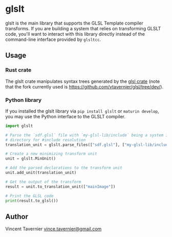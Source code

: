 # glslt

glslt is the main library that supports the GLSL Template compiler transforms. If you are
building a system that relies on transforming GLSLT code, you'll want to interact with this
library directly instead of the command-line interface provided by `glsltcc`.

## Usage

### Rust crate

The glslt crate manipulates syntax trees generated by the [glsl
crate](https://github.com/phaazon/glsl) (note that the fork currently used is
<https://github.com/vtavernier/glsl/tree/dev/>).

### Python library

If you installed the glslt library via `pip install glslt` or `maturin
develop`, you may use the Python interface to the GLSLT compiler.

```python
import glslt

# Parse the `sdf.glsl` file with `my-glsl-lib/include` being a system include
# directory for #include resolution
translation_unit = glslt.parse_files(["sdf.glsl"], ["my-glsl-lib/include"])

# Create a new minimizing transform unit
unit = glslt.MinUnit()

# Add the parsed declarations to the transform unit
unit.add_unit(translation_unit)

# Get the output of the transform
result = unit.to_translation_unit(["mainImage"])

# Print the GLSL code
print(result.to_glsl())
```

## Author

Vincent Tavernier <vince.tavernier@gmail.com>
